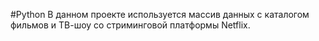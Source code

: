 #Python
В данном проекте используется массив данных с каталогом фильмов и ТВ-шоу со стриминговой платформы Netflix.
